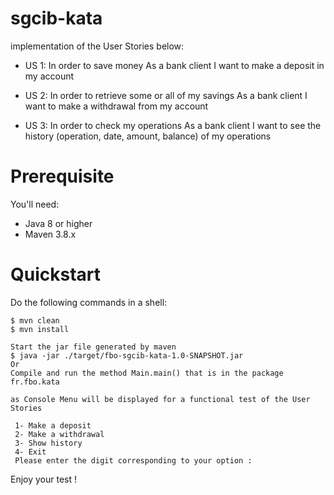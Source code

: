 # sgcib-kata

implementation of the User Stories below:

* US 1: 
In order to save money 
As a bank client 
I want to make a deposit in my account
 
* US 2: 
In order to retrieve some or all of my savings 
As a bank client 
I want to make a withdrawal from my account
 
* US 3: 
In order to check my operations 
As a bank client
I want to see the history (operation, date, amount, balance) of my operations

# Prerequisite

You'll need:
 * Java 8 or higher
 * Maven 3.8.x

# Quickstart

Do the following commands in a shell:

    $ mvn clean
    $ mvn install
    
    Start the jar file generated by maven 
    $ java -jar ./target/fbo-sgcib-kata-1.0-SNAPSHOT.jar
    Or 
    Compile and run the method Main.main() that is in the package fr.fbo.kata
    
    as Console Menu will be displayed for a functional test of the User Stories
    
     1- Make a deposit
     2- Make a withdrawal
     3- Show history
     4- Exit
     Please enter the digit corresponding to your option :


Enjoy your test !

